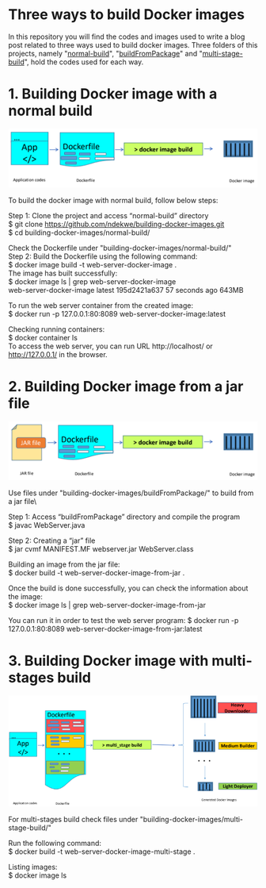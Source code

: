 # Three ways to build Docker images
In this repository you will find the codes and images used to write a blog post related to three ways used to build docker images. Three folders of this projects, namely "[normal-build](https://github.com/ndekwe/building-docker-images/tree/master/normal-build)", "[buildFromPackage](https://github.com/ndekwe/building-docker-images/tree/master/buildFromPackage)" and "[multi-stage-build](https://github.com/ndekwe/building-docker-images/tree/master/multi-stage-build)", hold the codes used for each way. 

# 1. Building Docker image with a normal build
![alt text](images/normal-docker-build.png) 

To build the docker image with normal build, follow below steps: 

Step 1: Clone the project and access “normal-build” directory \
$ git clone https://github.com/ndekwe/building-docker-images.git \
$ cd building-docker-images/normal-build/

Check the Dockerfile under "building-docker-images/normal-build/" \
Step 2: Build the Dockerfile using the following command: \
$ docker image build -t web-server-docker-image . \
The image has built successfully: \
$ docker image ls | grep web-server-docker-image \
web-server-docker-image            latest               195d2421a637        57 seconds ago      643MB 

To run the web server container from the created image: \
$ docker run -p 127.0.0.1:80:8089 web-server-docker-image:latest 

Checking running containers: \
$ docker container ls \
To access the web server, you can run URL http://localhost/ or http://127.0.0.1/ in the browser. 

# 2. Building Docker image from a jar file
![alt text](images/docker-image-from-jar.png)

Use files under "building-docker-images/buildFromPackage/" to build from a jar file\ 

Step 1: Access “buildFromPackage” directory and compile the program\
$ javac WebServer.java

Step 2: Creating a “jar” file \
$ jar cvmf MANIFEST.MF webserver.jar WebServer.class

Building an image from the jar file:\
$ docker build -t web-server-docker-image-from-jar .

Once the build is done successfully, you can check the information about the image:\
$ docker image ls | grep web-server-docker-image-from-jar

You can run it in order to test the web server program:
$ docker run -p 127.0.0.1:80:8089 web-server-docker-image-from-jar:latest


# 3. Building Docker image with multi-stages build
![alt text](images/multi-stage-build.png)

For multi-stages build check files under "building-docker-images/multi-stage-build/"

Run the following command: \
$ docker build -t web-server-docker-image-multi-stage .

Listing images: \
$ docker image ls


